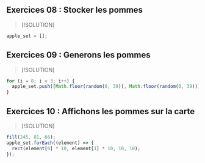 ## Exercices 08 : Stocker les pommes

> [!SOLUTION]

```js
apple_set = [];
```
## Exercices 09 : Generons les pommes

> [!SOLUTION]

```js
for (i = 0; i < 3; i++) {
  apple_set.push([Math.floor(random(0, 39)), Math.floor(random(0, 39))]);
}
```

## Exercices 10 : Affichons les pommes sur la carte

> [!SOLUTION]

```js
fill(245, 81, 66);
apple_set.forEach((element) => {
  rect(element[0] * 10, element[1] * 10, 10, 10);
});
```
